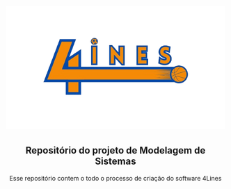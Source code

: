 <div align="center">
  <h1><img src="4Lines-logo.png"></h1>
  <h2>Repositório do projeto de Modelagem de Sistemas</h2>
  <p>Esse repositório contem o todo o processo de criação do software 4Lines</p>
</div>

